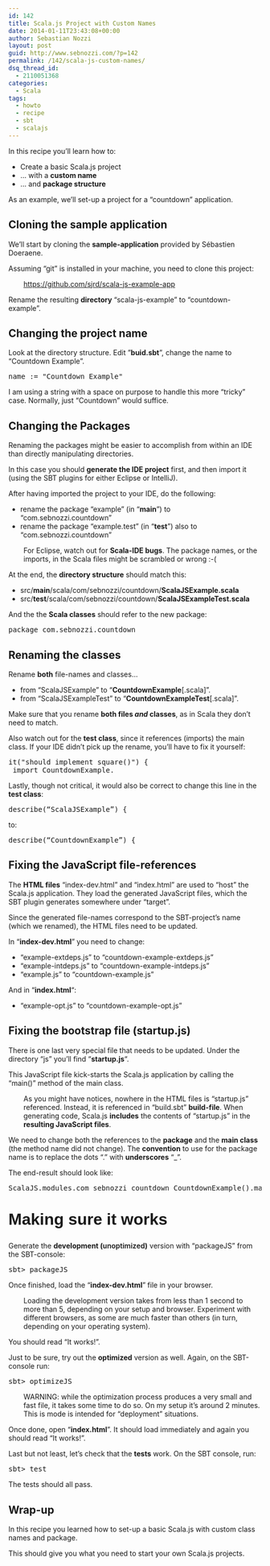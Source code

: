 ```yaml
---
id: 142
title: Scala.js Project with Custom Names
date: 2014-01-11T23:43:08+00:00
author: Sebastian Nozzi
layout: post
guid: http://www.sebnozzi.com/?p=142
permalink: /142/scala-js-custom-names/
dsq_thread_id:
  - 2110051368
categories:
  - Scala
tags:
  - howto
  - recipe
  - sbt
  - scalajs
---
```

In this recipe you&#8217;ll learn how to:

  * Create a basic Scala.js project
  * … with a **custom name**
  * … and **package structure**

As an example, we&#8217;ll set-up a project for a “countdown” application.

<!--more-->

## Cloning the sample application

We&#8217;ll start by cloning the **sample-application** provided by Sébastien Doeraene.

Assuming “git” is installed in your machine, you need to clone this project:

<p style="padding-left: 30px;">
  <a href="https://github.com/sjrd/scala-js-example-app">https://github.com/sjrd/scala-js-example-app</a>
</p>

Rename the resulting **directory** “scala-js-example” to “countdown-example”.

## Changing the project name

Look at the directory structure. Edit ”**buid.sbt**”, change the name to “Countdown Example”.

<pre>name := "Countdown Example"</pre>

I am using a string with a space on purpose to handle this more “tricky” case. Normally, just “Countdown” would suffice.

## Changing the Packages

Renaming the packages might be easier to accomplish from within an IDE than directly manipulating directories.

In this case you should **generate the IDE project** first, and then import it (using the SBT plugins for either Eclipse or IntelliJ).

After having imported the project to your IDE, do the following:

  * rename the package “example” (in “**main**”) to “com.sebnozzi.countdown”
  * rename the package “example.test” (in “**test**”) also to “com.sebnozzi.countdown”

<p style="padding-left: 30px;">
  For Eclipse, watch out for <strong>Scala-IDE bugs</strong>. The package names, or the imports, in the Scala files might be scrambled or wrong :-(
</p>

At the end, the **directory structure** should match this:

  * src/**main**/scala/com/sebnozzi/countdown/**ScalaJSExample.scala**
  * src/**test**/scala/com/sebnozzi/countdown/**ScalaJSExampleTest.scala**

And the the **Scala classes** should refer to the new package:

<pre>package com.sebnozzi.countdown</pre>

## Renaming the classes

Rename **both** file-names and classes&#8230;

  * from “ScalaJSExample” to “**CountdownExample**[.scala]”.
  * from “ScalaJSExampleTest” to “**CountdownExampleTest**[.scala]”.

Make sure that you rename **both files _and_ classes**, as in Scala they don&#8217;t need to match.

Also watch out for the **test class**, since it references (imports) the main class. If your IDE didn&#8217;t pick up the rename, you&#8217;ll have to fix it yourself:

<pre>it("should implement square()") {
 import CountdownExample._</pre>

Lastly, though not critical, it would also be correct to change this line in the **test class**:

<pre>describe(“ScalaJSExample”) {</pre>

to:

<pre>describe(“CountdownExample”) {</pre>

## Fixing the JavaScript file-references

The **HTML files** “index-dev.html” and “index.html” are used to &#8220;host&#8221; the Scala.js application. They load the generated JavaScript files, which the SBT plugin generates somewhere under &#8220;target&#8221;.

Since the generated file-names correspond to the SBT-project&#8217;s name (which we renamed), the HTML files need to be updated.

In &#8220;**index-dev.html**&#8221; you need to change:

  * “example-extdeps.js” to “countdown-example-extdeps.js”
  * “example-intdeps.js” to “countdown-example-intdeps.js”
  * “example.js” to “countdown-example.js”

And in &#8220;**index.html**&#8220;:

  * “example-opt.js” to “countdown-example-opt.js”

## Fixing the bootstrap file (startup.js)

There is one last very special file that needs to be updated. Under the directory &#8220;js&#8221; you&#8217;ll find &#8220;**startup.js**&#8220;.

This JavaScript file kick-starts the Scala.js application by calling the &#8220;main()&#8221; method of the main class.

<p style="padding-left: 30px;">
  As you might have notices, nowhere in the HTML files is &#8220;startup.js&#8221; referenced. Instead, it is referenced in &#8220;build.sbt&#8221; <strong>build-file</strong>. When generating code, Scala.js <strong>includes</strong> the contents of &#8220;startup.js&#8221; in the <strong>resulting JavaScript files</strong>.
</p>

We need to change both the references to the **package** and the **main class** (the method name did not change). The **convention** to use for the package name is to replace the dots “.” with **underscores** “_”.

The end-result should look like:

<pre>ScalaJS.modules.com_sebnozzi_countdown_CountdownExample().main();</pre>

## <span style="font-family: Oswald, sans-serif; font-size: 32px; line-height: 1.62em;">Making sure it works</span>

Generate the **development (**<span style="font-weight: 600;">unoptimized</span>**)** version with “packageJS” from the SBT-console:

<pre>sbt&gt; packageJS</pre>

Once finished, load the “**index-dev.html**” file in your browser.

<p style="padding-left: 30px;">
  Loading the development version takes from less than 1 second to more than 5, depending on your setup and browser. Experiment with different browsers, as some are much faster than others (in turn, depending on your operating system).
</p>

You should read “It works!”.

Just to be sure, try out the **optimized** version as well. Again, on the SBT-console run:

<pre>sbt&gt; optimizeJS</pre>

<p style="padding-left: 30px;">
  WARNING: while the optimization process produces a very small and fast file, it takes some time to do so. On my setup it&#8217;s around 2 minutes. This is mode is intended for &#8220;deployment&#8221; situations.
</p>

Once done, open “**index.html**”. It should load immediately and again you should read “It works!”.

Last but not least, let&#8217;s check that the **tests** work. On the SBT console, run:

<pre>sbt&gt; test</pre>

The tests should all pass.

## Wrap-up

In this recipe you learned how to set-up a basic Scala.js with custom class names and package.

This should give you what you need to start your own Scala.js projects.